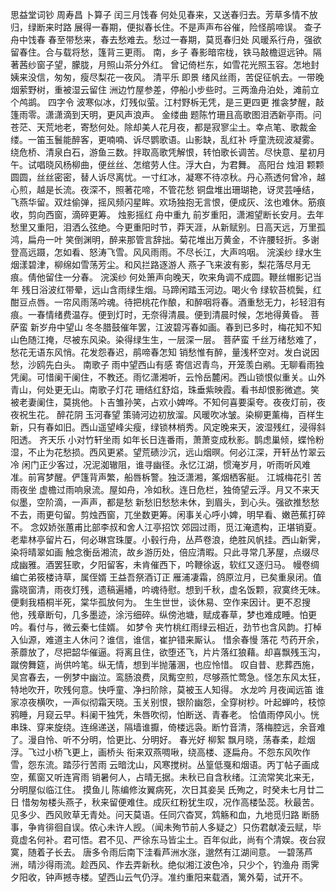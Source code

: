 思益堂词钞
周寿昌
卜算子
闰三月饯春
何处见春来，又送春归去。芳草多情不放归，绿断来时路
展得一春期，便拟春长住。不是声声布谷催，险怪鹃啼误。
查子
舟中饯春
春至带愁来，春去愁难去。愁过一春期，莫觅春归处
风暖系行舟，强欲留春住。合与载将愁，篷背三更雨。
南，乡子
春影暗帘栊，铁马敲檐逗远钟。隔著茜纱窗子望，朦胧，月照山茶分外红。
曾记倚栏东，如雪花光照玉容。怎地封姨来没信，匆匆，瘦尽梨花一夜风。
清平乐
即景
绪风丝雨，苦促征帆去。一带晚烟萦野树，重被湿云留住
洲边竹屋参差，停船小步些时。三两渔舟泊处，滩前立个鸬鹚。
四字令
波寒似冰，灯残似萤。江村野柝无凭，是三更四更
推衾梦醒，敲篷雨零。潇潇滴到天明，更风声浪声。
金缕曲
题陈竹珊且高歌图泪洒新亭雨。问苍茫、天荒地老，寄愁何处。除却美人花月夜，都是寂寥尘土。幸点笔、歌裁金缕。一笛玉鬟能醉客，更喃喃、诉尽鹦歌语。山影缺，乱红补
呼童洗砚波凝雾。绕危桥、清泉白石，游鱼三数。拌取高歌凭解恨，转怕歌长调苦。尽快意、星初月午。试唱晓风杨柳曲，便丝丝、怎绾劳人住。浮大白，为君舞。
高阳台
烛泪
颗颗圆圆，丝丝密密，替人诉尽离忧。一寸红冰，凝寒不待凉秋。丹心燕透何曾冷，越心煎，越是长流。夜深不，照著花啼，不管花愁
铜盘堆出珊瑚艳，讶灵芸唾结，飞燕华留。双炷偷弹，摇风频闪星眸。欢场独抱无言恨，便成灰、泫也难休。筋痕收，剪向西窗，滴碎更筹。
烛影摇红
舟中重九
前岁重阳，潇湘望断长安月。去年愁里又重阳，泪洒么弦绝。今更重阳时节，莽天涯，从新赋别。日高天远，万里孤鸿，扁舟一叶
笑倒渊明，醉来那管言辞拙。菊花堆出万黄金，不许腰轻折。多谢登高远蹑，怎如看、怒涛飞雪。风风雨雨。不尽长江，大声呜咽。
浣溪纱
绿水生烟漾碧津，柳绵如雪荡芳尘。和风拦路逐游人
燕子飞来波有影，梨花落尽月无痕。倩他留住一分春。
浣溪纱
何处箫声向晚天，吹来角调不成圆。鞭丝帽影记当年
残日浴波红带晕，远山含雨绿生烟。马蹄闲踏玉河边。喝火令
绿软苔梳鬓，红酣豆点唇。一帘风雨荡吟魂。待把桃花作酿，和醉咽将春。酒重愁无力，衫轻泪有痕。一春情绪费温存。便到灯时，无奈得清晨。便到清晨时候，怎地得黄昏。
菩萨蛮
新岁舟中望山
冬冬腊鼓催年罢，江波碧泻春如画。春到已多时，梅花知不知
山色随江掩，尽被东风染。染得绿生生，一层深一层。
菩萨蛮
千丝万绪愁难了，愁花无语东风悄。花发怨春迟，鹃啼春怎知
销愁惟有醉，量浅杯空对。发白说因愁，沙鸥先白头。
南歌子
雨中望西山有感
寄信迟青鸟，开笼羡白鹇。无聊看雨独凭阑。可惜阑干阑住，不教还。雨忆潇湘听，云怜岳麓闲。西山锁恨似重关。山外青山，何处更无山。南歌子灯花
珊结红舒焰，珠垂紫映霞。看书却恨影微遮。笑被老妻阑住，莫挑他。卜吉雏孙笑，占欢小婢哗。不知何喜要渠夸。夜夜灯前，夜夜祝生花。
醉花阴
玉河春望
策骑河边初放溜。风暖吹冰皱。染柳更薰梅，百样生新，只有春如旧。西山遥望峰尖瘦，绿锁林梢秀。风定晚来天，波湿残红，浸得斜阳透。
齐天乐
小对竹轩坐雨
如年长日连番雨，萧萧变成秋影。鹊虑巢倾，蝶怜粉湿，不止为花愁损。西风更紧。望荒碛沙沉，远山烟暝。何必江深，开轩丛竹翠云冷
闲门正少客过，况泥洳辙阻，谁寻幽径。永忆江湖，惯淹岁月，听雨听风难准。前宵梦醒。俨篷背声繁，船唇柝警。独泛潇湘，筿烟栖客艇。
江城梅花引
苦雨夜坐
虚檐过雨响泉流。屋如舟，冷如秋。连日危栏，独倚望云浮。月又不来天似墨，空阶滴，一声声，都是愁
新愁旧愁愁未休，到眉头，到心头。强欲推愁愁不去，雨更句留。剪烛西窗，兀坐数更筹。闲事关心呼小婢，明早看、嫩芭蕉打碎不。
念奴娇张蕙甫比部李叔和舍人江亭招饮
郊园过雨，觅江淹遗构，正堪销夏。老辈林亭留片石，何必琳宫珠厦。小毂行舟，丛芦卷浪，绝胜风帆挂。西山新霁，染将晴翠如画
触念衡岳湘流，故乡游历处，倍应清暇。只此寻常几茅屋，点缀尽成幽雅。酒罢狂歌，夕阳留客，未肯催西下，吟鞭徐返，软红又逐归马。
幔卷绸
编亡弟筱楼诗草，属侄婿
王益吾祭酒订正
雁浦凄霜，鸽原泣月，已矣重泉闭。值露晓窗清，雨夜灯残，遗稿遍繙，吟魂待慰。想到千秋，虚名饭颗，寂寞终无味。便剩我梧桐半死，棠华孤放何为。
生生世世，谈休易、空作来因计。更不忍搜他，残章断句，几多墨迹，涂污细碎。纵傍池塘，赋成春草，梦也难成睡。怕更吟。看付与，微云秦七佳婿。
如梦令
夹竹桃红雨绿云相近，劲节也含风韵。打棹入仙源，难道主人休问？谁信，谁信，崔护错来厮认。
惜余春慢
落花
芍药开余，荼蘼放了，尽把韶华催逼。将离且住，欲堕还飞，片片落红狼藉。却喜飘残玉沟，蹴傍舞筵，尚供吟笔。纵无情，想到半抛藩溷，也应怜惜。
叹自昔、悲葬西施，吴宫春去，一例梦中幽泣。鸾肠浪费，凤觜空煎，尽够燕忙莺急。怪怎东风太狂，特地吹开，吹残何意。快呼童、净扫阶除，莫被玉人知得。
水龙吟
月夜闻远笛
谁家凉夜横吹，一声似彻霜天晓。玉关别恨，银阶幽怨，全穿树杪。叶起蝉吟，枝惊鸦睡，月窥云早。料阑干独凭，朱唇吹彻，怕断送、青春老。
恰值雨停风小。恍串珠、穿来旋绕。连绵递送，隔墙谁擫，倚楼远袅。断竹音清，落梅腔远，余音难了。漫自怜、听不分明，恰更比、分明好。
春光好
柳絮
飘月晓，荡春柔，趁烟浮。飞过小桥飞更上，画桥头
衔来双燕啁啾，绕高楼、逐扁舟。不怨东风吹作雪，怨东流。踏莎行苦雨
云暗沈山，风寒搅树。丛篁低戛和烟语。丙丁帖子画成空，蕉窗又听连宵雨
销暑何人，占晴无据。未秋已自含秋绪。江流常笑北来无，分明屋似临江住。
摸鱼儿
陈编修汝翼病死，次日其妾吴
氏殉之，时癸未七月廿二日
惜匆匆楼头燕子，秋来留便难住。成灰红粉犹生叹，况作高楼坠蕊。秋最苦。见多少、西风败草无青处。问天莫语。任同穴杳冥，鸩觞和血，九地觅归路
断肠事，争肯徘徊自误。侬心未许人觊。（闻未殉节前人多疑之）只伤君献凌云赋，毕竟虚名何补。君可悟。君不见、严徐东马皆尘土。百年似此，尚有个清娱。夜台寂寞，随着子长去。
唐多令雨后南下洼看芦洲水涨，邈然有江湖间意。
一碧荡芦洲，晴沙得雨流。趁西风、作去弄新秋。绝似湘江波色冷，只少个，钓渔舟
雨霁夕阳收，钟声撼寺楼。望西山云气仍浮。准约重阳来载酒，篱外菊，试开不。
